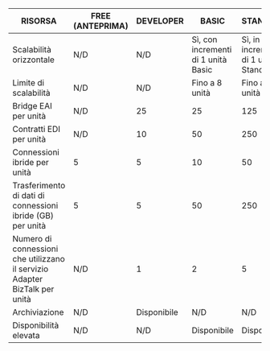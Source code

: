 |RISORSA|FREE (ANTEPRIMA)|DEVELOPER|BASIC|STANDARD|PREMIUM|
|---|---|---|---|---|---|
|Scalabilità orizzontale|N/D|N/D|Sì, con incrementi di 1 unità Basic |Sì, in incrementi di 1 unità Standard |Sì, in incrementi di 1 unità Premium |
|Limite di scalabilità|N/D|N/D|Fino a 8 unità |Fino a 8 unità |Fino a 8 unità|
|Bridge EAI per unità|N/D|25|25|125|500|
|Contratti EDI per unità|N/D|10|50|250|1000|
|Connessioni ibride per unità|5|5|10|50|100|
|Trasferimento di dati di connessioni ibride (GB) per unità|5|5|50|250|500|
|Numero di connessioni che utilizzano il servizio Adapter BizTalk per unità|N/D|1|2|5|25|
|Archiviazione|N/D|Disponibile|N/D|N/D|Disponibile|
|Disponibilità elevata |N/D|N/D|Disponibile|Disponibile|Disponibile|

<!---HONumber=Sept15_HO3-->